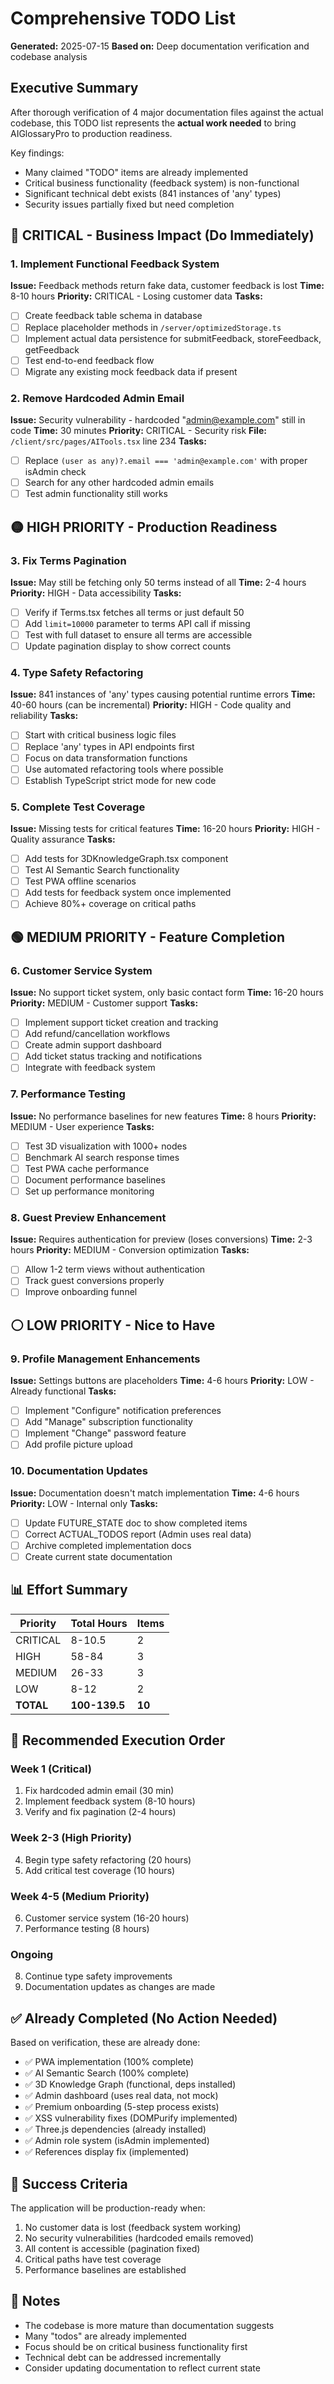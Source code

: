 # Comprehensive TODO List
**Generated:** 2025-07-15
**Based on:** Deep documentation verification and codebase analysis

## Executive Summary

After thorough verification of 4 major documentation files against the actual codebase, this TODO list represents the **actual work needed** to bring AIGlossaryPro to production readiness.

Key findings:
- Many claimed "TODO" items are already implemented
- Critical business functionality (feedback system) is non-functional
- Significant technical debt exists (841 instances of 'any' types)
- Security issues partially fixed but need completion

## 🔴 CRITICAL - Business Impact (Do Immediately)

### 1. Implement Functional Feedback System
**Issue:** Feedback methods return fake data, customer feedback is lost
**Time:** 8-10 hours
**Priority:** CRITICAL - Losing customer data
**Tasks:**
- [ ] Create feedback table schema in database
- [ ] Replace placeholder methods in `/server/optimizedStorage.ts`
- [ ] Implement actual data persistence for submitFeedback, storeFeedback, getFeedback
- [ ] Test end-to-end feedback flow
- [ ] Migrate any existing mock feedback data if present

### 2. Remove Hardcoded Admin Email
**Issue:** Security vulnerability - hardcoded "admin@example.com" still in code
**Time:** 30 minutes
**Priority:** CRITICAL - Security risk
**File:** `/client/src/pages/AITools.tsx` line 234
**Tasks:**
- [ ] Replace `(user as any)?.email === 'admin@example.com'` with proper isAdmin check
- [ ] Search for any other hardcoded admin emails
- [ ] Test admin functionality still works

## 🟡 HIGH PRIORITY - Production Readiness

### 3. Fix Terms Pagination
**Issue:** May still be fetching only 50 terms instead of all
**Time:** 2-4 hours
**Priority:** HIGH - Data accessibility
**Tasks:**
- [ ] Verify if Terms.tsx fetches all terms or just default 50
- [ ] Add `limit=10000` parameter to terms API call if missing
- [ ] Test with full dataset to ensure all terms are accessible
- [ ] Update pagination display to show correct counts

### 4. Type Safety Refactoring
**Issue:** 841 instances of 'any' types causing potential runtime errors
**Time:** 40-60 hours (can be incremental)
**Priority:** HIGH - Code quality and reliability
**Tasks:**
- [ ] Start with critical business logic files
- [ ] Replace 'any' types in API endpoints first
- [ ] Focus on data transformation functions
- [ ] Use automated refactoring tools where possible
- [ ] Establish TypeScript strict mode for new code

### 5. Complete Test Coverage
**Issue:** Missing tests for critical features
**Time:** 16-20 hours
**Priority:** HIGH - Quality assurance
**Tasks:**
- [ ] Add tests for 3DKnowledgeGraph.tsx component
- [ ] Test AI Semantic Search functionality
- [ ] Test PWA offline scenarios
- [ ] Add tests for feedback system once implemented
- [ ] Achieve 80%+ coverage on critical paths

## 🟢 MEDIUM PRIORITY - Feature Completion

### 6. Customer Service System
**Issue:** No support ticket system, only basic contact form
**Time:** 16-20 hours
**Priority:** MEDIUM - Customer support
**Tasks:**
- [ ] Implement support ticket creation and tracking
- [ ] Add refund/cancellation workflows
- [ ] Create admin support dashboard
- [ ] Add ticket status tracking and notifications
- [ ] Integrate with feedback system

### 7. Performance Testing
**Issue:** No performance baselines for new features
**Time:** 8 hours
**Priority:** MEDIUM - User experience
**Tasks:**
- [ ] Test 3D visualization with 1000+ nodes
- [ ] Benchmark AI search response times
- [ ] Test PWA cache performance
- [ ] Document performance baselines
- [ ] Set up performance monitoring

### 8. Guest Preview Enhancement
**Issue:** Requires authentication for preview (loses conversions)
**Time:** 2-3 hours
**Priority:** MEDIUM - Conversion optimization
**Tasks:**
- [ ] Allow 1-2 term views without authentication
- [ ] Track guest conversions properly
- [ ] Improve onboarding funnel

## ⚪ LOW PRIORITY - Nice to Have

### 9. Profile Management Enhancements
**Issue:** Settings buttons are placeholders
**Time:** 4-6 hours
**Priority:** LOW - Already functional
**Tasks:**
- [ ] Implement "Configure" notification preferences
- [ ] Add "Manage" subscription functionality
- [ ] Implement "Change" password feature
- [ ] Add profile picture upload

### 10. Documentation Updates
**Issue:** Documentation doesn't match implementation
**Time:** 4-6 hours
**Priority:** LOW - Internal only
**Tasks:**
- [ ] Update FUTURE_STATE doc to show completed items
- [ ] Correct ACTUAL_TODOS report (Admin uses real data)
- [ ] Archive completed implementation docs
- [ ] Create current state documentation

## 📊 Effort Summary

| Priority | Total Hours | Items |
|----------|------------|-------|
| CRITICAL | 8-10.5 | 2 |
| HIGH | 58-84 | 3 |
| MEDIUM | 26-33 | 3 |
| LOW | 8-12 | 2 |
| **TOTAL** | **100-139.5** | **10** |

## 🚀 Recommended Execution Order

### Week 1 (Critical)
1. Fix hardcoded admin email (30 min)
2. Implement feedback system (8-10 hours)
3. Verify and fix pagination (2-4 hours)

### Week 2-3 (High Priority)
4. Begin type safety refactoring (20 hours)
5. Add critical test coverage (10 hours)

### Week 4-5 (Medium Priority)
6. Customer service system (16-20 hours)
7. Performance testing (8 hours)

### Ongoing
8. Continue type safety improvements
9. Documentation updates as changes are made

## ✅ Already Completed (No Action Needed)

Based on verification, these are already done:
- ✅ PWA implementation (100% complete)
- ✅ AI Semantic Search (100% complete)
- ✅ 3D Knowledge Graph (functional, deps installed)
- ✅ Admin dashboard (uses real data, not mock)
- ✅ Premium onboarding (5-step process exists)
- ✅ XSS vulnerability fixes (DOMPurify implemented)
- ✅ Three.js dependencies (already installed)
- ✅ Admin role system (isAdmin implemented)
- ✅ References display fix (implemented)

## 🎯 Success Criteria

The application will be production-ready when:
1. No customer data is lost (feedback system working)
2. No security vulnerabilities (hardcoded emails removed)
3. All content is accessible (pagination fixed)
4. Critical paths have test coverage
5. Performance baselines are established

## 📝 Notes

- The codebase is more mature than documentation suggests
- Many "todos" are already implemented
- Focus should be on critical business functionality first
- Technical debt can be addressed incrementally
- Consider updating documentation to reflect current state